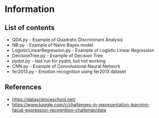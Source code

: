 # Information

## List of contents

* QDA.py - Example of Quadratic Discriminant Analysis
* NB.py - Example of Naive Bayes model
* LogisticLinearRegression.py - Example of Logistic Linear Regression
* DecisionTree.py - Example of Decision Tree
* pydot.py - test run for pydot, but not working
* CNN.py - Example of Convolusional Neural Network 
* fer2013.py - Emotion recognition using fer2013 dataset

## References
* https://datascienceschool.net/
* https://www.kaggle.com/c/challenges-in-representation-learning-facial-expression-recognition-challenge/data